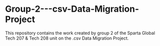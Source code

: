 # Group-2---csv-Data-Migration-Project
This repository contains the work created by group 2 of the Sparta Global Tech 207 &amp; Tech 208 unit on the .csv Data Migration Project.
